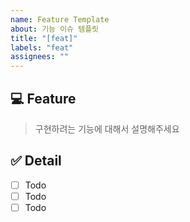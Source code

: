 ```yaml
---
name: Feature Template
about: 기능 이슈 템플릿
title: "[feat]"
labels: "feat"
assignees: ""
---
```


## 💻 Feature

> 구현하려는 기능에 대해서 설명해주세요

## ✅ Detail

- [ ] Todo
- [ ] Todo
- [ ] Todo
